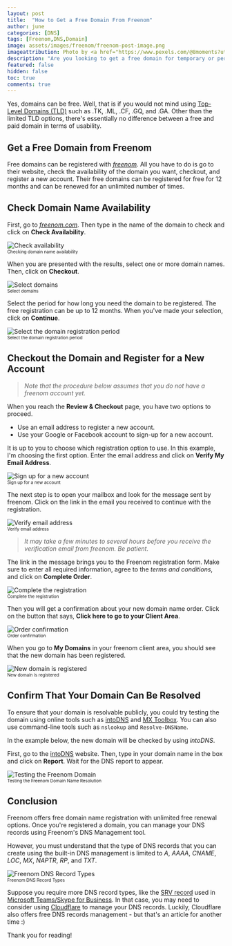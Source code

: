 ```yaml
---
layout: post
title:  "How to Get a Free Domain From Freenom"
author: june
categories: [DNS]
tags: [Freenom,DNS,Domain]
image: assets/images/freenom/freenom-post-image.png
imageattribution: Photo by <a href="https://www.pexels.com/@8moments?utm_content=attributionCopyText&utm_medium=referral&utm_source=pexels"  target="_blank">Simon Matzinger</a>
description: "Are you looking to get a free domain for temporary or permanent use? Then you should consider Freenom. Let me show you how!"
featured: false
hidden: false
toc: true
comments: true
---
```


Yes, domains can be free. Well, that is if you would not mind using [Top-Level Domains (TLD)](https://www.namecheap.com/domains/what-is-a-tld-definition/) such as .TK, .ML, .CF, .GQ, and .GA. Other than the limited TLD options, there's essentially no difference between a free and paid domain in terms of usability.

## Get a Free Domain from Freenom

Free domains can be registered with *[freenom](https://www.freenom.com/)*. All you have to do is go to their website, check the availability of the domain you want, checkout, and register a new account. Their free domains can be registered for free for 12 months and can be renewed for an unlimited number of times.

## Check Domain Name Availability

First, go to *[freenom.com](https://www.freenom.com/)*. Then type in the name of the domain to check and click on **Check Availability**.

![Check availability](/assets/images/freenom/freenom001.png)<br/><font size="1">Checking domain name availability</font>

When you are presented with the results, select one or more domain names. Then, click on **Checkout**.

![Select domains](/assets/images/freenom/freenom002.png)<br/><font size="1">Select domains</font>

Select the period for how long you need the domain to be registered. The free registration can be up to 12 months. When you've made your selection, click on **Continue**.

![Select the domain registration period](/assets/images/freenom/freenom003.png)<br/><font size="1">Select the domain registration period</font>

## Checkout the Domain and Register for a New Account

>*Note that the procedure below assumes that you do not have a freenom account yet.*

When you reach the **Review & Checkout** page, you have two options to proceed.
- Use an email address to register a new account.
- Use your Google or Facebook account to sign-up for a new account.

It is up to you to choose which registration option to use. In this example, I'm choosing the first option. Enter the email address and click on **Verify My Email Address**.

![Sign up for a new account](/assets/images/freenom/freenom004.png)<br/><font size="1">Sign up for a new account</font>

The next step is to open your mailbox and look for the message sent by freenom. Click on the link in the email you received to continue with the registration.

![Verify email address](/assets/images/freenom/freenom005.png)<br/><font size="1">Verify email address</font>

>*It may take a few minutes to several hours before you receive the verification email from freenom. Be patient.*

The link in the message brings you to the Freenom registration form. Make sure to enter all required information, agree to the *terms and conditions*, and click on **Complete Order**.

![Complete the registration](/assets/images/freenom/freenom006.png)<br/><font size="1">Complete the registration</font>

Then you will get a confirmation about your new domain name order. Click on the button that says, **Click here to go to your Client Area**.

![Order confirmation](/assets/images/freenom/freenom007.png)<br/><font size="1">Order confirmation</font>

When you go to **My Domains** in your freenom client area, you should see that the new domain has been registered.

![New domain is registered](/assets/images/freenom/freenom008.png)<br/><font size="1">New domain is registered</font>

## Confirm That Your Domain Can Be Resolved

To ensure that your domain is resolvable publicly, you could try testing the domain using online tools such as [intoDNS](https://intodns.com/) and [MX Toolbox](https://mxtoolbox.com/DnsLookup.aspx). You can also use command-line tools such as `nslookup` and `Resolve-DNSName`.

In the example below, the new domain will be checked by using *intoDNS*.

First, go to the [intoDNS](https://intodns.com/) website. Then, type in your domain name in the box and click on **Report**. Wait for the DNS report to appear.

![Testing the Freenom Domain](/assets/images/freenom/freenom009.png)<br/><font size="1">Testing the Freenom Domain Name Resolution</font>

## Conclusion

Freenom offers free domain name registration with unlimited free renewal options. Once you're registered a domain, you can manage your DNS records using Freenom's DNS Management tool.

However, you must understand that the type of DNS records that you can create using the built-in DNS management is limited to *A*, *AAAA*, *CNAME*, *LOC*, *MX*, *NAPTR*, *RP*, and *TXT*.

![Freenom DNS Record Types](/assets/images/freenom/freenom010.png)<br/><font size="1">Freenom DNS Record Types</font>

Suppose you require more DNS record types, like the [SRV record](https://www.pair.com/support/kb/what-is-an-srv-record/) used in [Microsoft Teams/Skype for Business](https://docs.microsoft.com/en-us/microsoft-365/admin/get-help-with-domains/create-dns-records-at-any-dns-hosting-provider?view=o365-worldwide#add-srv-records-for-communications-services-teams-skype-for-business). In that case, you may need to consider using [Cloudflare](https://www.cloudflare.com/) to manage your DNS records. Luckily, Cloudflare also offers free DNS records management - but that's an article for another time :)

Thank you for reading!